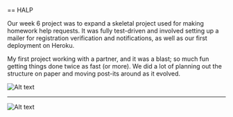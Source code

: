 == HALP

Our week 6 project was to expand a skeletal project used for making homework help requests.  It was fully test-driven and involved setting up a mailer for registration verification and notifications, as well as our first deployment on Heroku.

My first project working with a partner, and it was a blast; so much fun getting things done twice as fast (or more).  We did a lot of planning out the structure on paper and moving post-its around as it evolved.
  
![Alt text](https://cloud.githubusercontent.com/assets/5394429/5635561/16e08586-95b8-11e4-95aa-90ad4f4f577c.png)
  
---------------------------------------
  
![Alt text](https://cloud.githubusercontent.com/assets/5394429/5635563/1984075e-95b8-11e4-85fc-6b5d0443cbf4.png)
